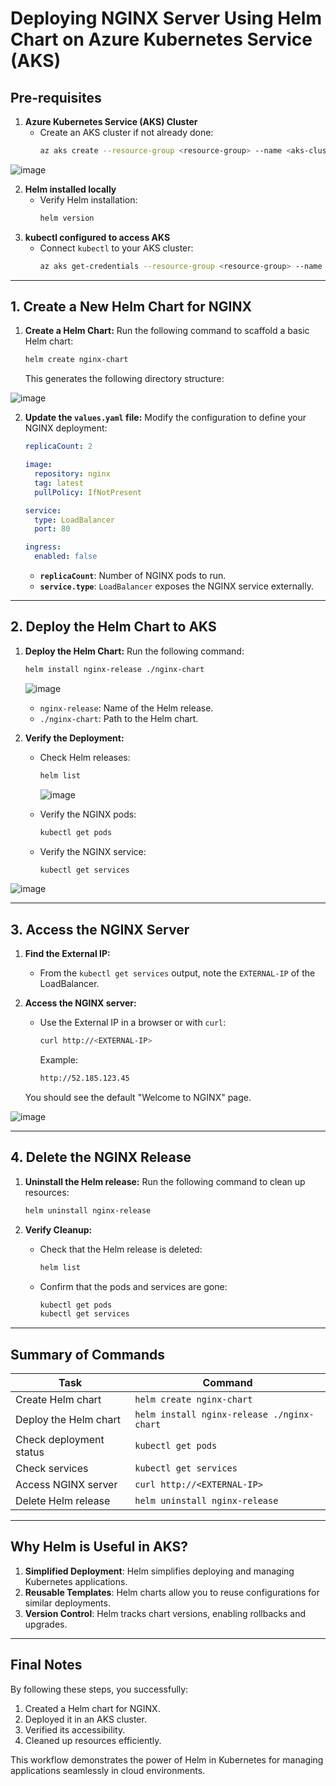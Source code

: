 # Deploying NGINX Server Using Helm Chart on Azure Kubernetes Service (AKS)

## Pre-requisites

1. **Azure Kubernetes Service (AKS) Cluster**
   - Create an AKS cluster if not already done:
     ```bash
     az aks create --resource-group <resource-group> --name <aks-cluster> --node-count 2 --enable-addons monitoring --generate-ssh-keys
     ```
![image](https://github.com/user-attachments/assets/122cb4d2-a701-48f9-83f4-60c41dc5c21d)

     
2. **Helm installed locally**
   - Verify Helm installation:
     ```bash
     helm version
     ```
3. **kubectl configured to access AKS**
   - Connect `kubectl` to your AKS cluster:
     ```bash
     az aks get-credentials --resource-group <resource-group> --name <aks-cluster>
     ```

---

## 1. Create a New Helm Chart for NGINX

1. **Create a Helm Chart:**
   Run the following command to scaffold a basic Helm chart:
   ```bash
   helm create nginx-chart
   ```
   This generates the following directory structure:

![image](https://github.com/user-attachments/assets/0e4b093a-c568-4c22-b923-5f7bdf6d6814)


2. **Update the `values.yaml` file:**
   Modify the configuration to define your NGINX deployment:
   ```yaml
   replicaCount: 2

   image:
     repository: nginx
     tag: latest
     pullPolicy: IfNotPresent

   service:
     type: LoadBalancer 
     port: 80

   ingress:
     enabled: false
   ```
   - **`replicaCount`**: Number of NGINX pods to run.
   - **`service.type`**: `LoadBalancer` exposes the NGINX service externally.

---

## 2. Deploy the Helm Chart to AKS

1. **Deploy the Helm Chart:**
   Run the following command:
   ```bash
   helm install nginx-release ./nginx-chart
   ```
   ![image](https://github.com/user-attachments/assets/89bb4d5b-4893-4dbc-8db5-a4a96a55acf7)

   - `nginx-release`: Name of the Helm release.
   - `./nginx-chart`: Path to the Helm chart.



2. **Verify the Deployment:**
   - Check Helm releases:
     ```bash
     helm list
     ```
     ![image](https://github.com/user-attachments/assets/982e4bc5-352b-4c6a-96fc-360f85ceea77)

   - Verify the NGINX pods:
     ```bash
     kubectl get pods
     ```
   - Verify the NGINX service:
     ```bash
     kubectl get services
     ```
![image](https://github.com/user-attachments/assets/c9504807-8740-489e-b278-0fd873691bee)


---

## 3. Access the NGINX Server

1. **Find the External IP:**
   - From the `kubectl get services` output, note the `EXTERNAL-IP` of the LoadBalancer.

2. **Access the NGINX server:**
   - Use the External IP in a browser or with `curl`:
     ```bash
     curl http://<EXTERNAL-IP>
     ```
     Example:
     ```bash
     http://52.185.123.45
     ```
   You should see the default "Welcome to NGINX" page.

![image](https://github.com/user-attachments/assets/23cb9811-64ee-4f3e-a7cf-f0aa6821e924)


---

## 4. Delete the NGINX Release

1. **Uninstall the Helm release:**
   Run the following command to clean up resources:
   ```bash
   helm uninstall nginx-release
   ```

2. **Verify Cleanup:**
   - Check that the Helm release is deleted:
     ```bash
     helm list
     ```
   - Confirm that the pods and services are gone:
     ```bash
     kubectl get pods
     kubectl get services
     ```

---

## Summary of Commands

| **Task**                          | **Command**                          |
|-----------------------------------|--------------------------------------|
| Create Helm chart                 | `helm create nginx-chart`            |
| Deploy the Helm chart             | `helm install nginx-release ./nginx-chart` |
| Check deployment status           | `kubectl get pods`                   |
| Check services                    | `kubectl get services`               |
| Access NGINX server               | `curl http://<EXTERNAL-IP>`          |
| Delete Helm release               | `helm uninstall nginx-release`       |

---

## Why Helm is Useful in AKS?

1. **Simplified Deployment**: Helm simplifies deploying and managing Kubernetes applications.
2. **Reusable Templates**: Helm charts allow you to reuse configurations for similar deployments.
3. **Version Control**: Helm tracks chart versions, enabling rollbacks and upgrades.

---

## Final Notes
By following these steps, you successfully:
1. Created a Helm chart for NGINX.
2. Deployed it in an AKS cluster.
3. Verified its accessibility.
4. Cleaned up resources efficiently.

This workflow demonstrates the power of Helm in Kubernetes for managing applications seamlessly in cloud environments.

